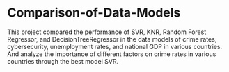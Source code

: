 # Comparison-of-Data-Models
This project compared the performance of SVR, KNR, Random Forest Regressor, and DecisionTreeRegressor in the data models of crime rates, cybersecurity, unemployment rates, and national GDP in various countries. And analyze the importance of different factors on crime rates in various countries through the best model SVR.
